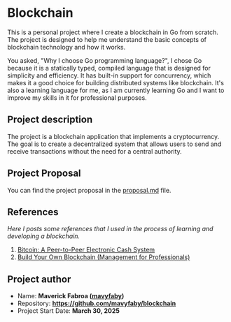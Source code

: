 # Blockchain

This is a personal project where I create a blockchain in Go from scratch.
The project is designed to help me understand the basic concepts of blockchain technology and how it works.

You asked, "Why I choose Go programming language?", 
I chose Go because it is a statically typed, compiled language that is designed for simplicity and efficiency.
It has built-in support for concurrency, which makes it a good choice for building distributed systems like blockchain.
It's also a learning language for me, as I am currently learning Go and I want to improve my skills in it for professional purposes.

## Project description

The project is a blockchain application that implements a cryptocurrency.
The goal is to create a decentralized system that allows users to send and receive transactions
without the need for a central authority.

## Project Proposal

You can find the project proposal in the [proposal.md](proposal.md) file.

## References

*Here I posts some references that I used in the process of learning and developing a blockchain.*

1. [Bitcoin: A Peer-to-Peer Electronic Cash System](https://bitcoin.org/bitcoin.pdf)
2. [Build Your Own Blockchain (Management for Professionals)](https://dokumen.pub/build-your-own-blockchain-management-for-professionals-9783030401412-9783030401429-3030401413.html)

## Project author

- Name: **Maverick Fabroa ([mavyfaby](https://github.com/mavyfaby))**
- Repository: **https://github.com/mavyfaby/blockchain**
- Project Start Date: **March 30, 2025**